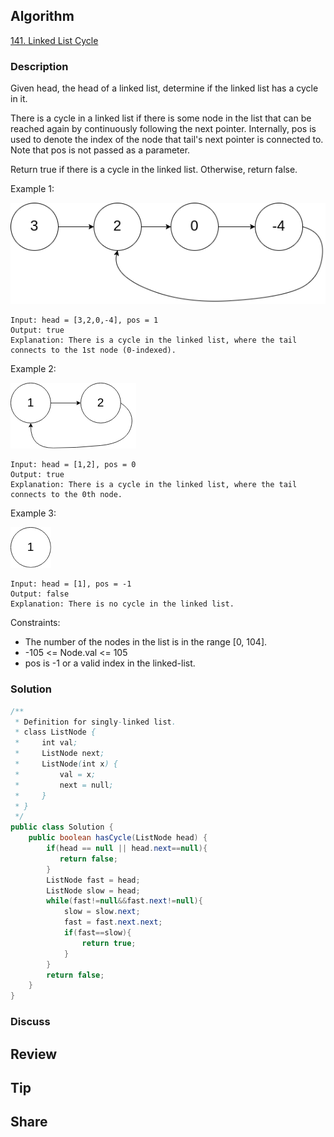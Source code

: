 ## Algorithm

[141. Linked List Cycle](https://leetcode.com/problems/linked-list-cycle/)

### Description

Given head, the head of a linked list, determine if the linked list has a cycle in it.

There is a cycle in a linked list if there is some node in the list that can be reached again by continuously following the next pointer. Internally, pos is used to denote the index of the node that tail's next pointer is connected to. Note that pos is not passed as a parameter.

Return true if there is a cycle in the linked list. Otherwise, return false.


Example 1:

![](assets/20210417-80be7933.png)

```
Input: head = [3,2,0,-4], pos = 1
Output: true
Explanation: There is a cycle in the linked list, where the tail connects to the 1st node (0-indexed).
```

Example 2:

![](assets/20210417-3aeb3ec3.png)

```
Input: head = [1,2], pos = 0
Output: true
Explanation: There is a cycle in the linked list, where the tail connects to the 0th node.
```

Example 3:

![](assets/20210417-c1922a92.png)

```
Input: head = [1], pos = -1
Output: false
Explanation: There is no cycle in the linked list.
```

Constraints:

- The number of the nodes in the list is in the range [0, 104].
- -105 <= Node.val <= 105
- pos is -1 or a valid index in the linked-list.

### Solution

```java
/**
 * Definition for singly-linked list.
 * class ListNode {
 *     int val;
 *     ListNode next;
 *     ListNode(int x) {
 *         val = x;
 *         next = null;
 *     }
 * }
 */
public class Solution {
    public boolean hasCycle(ListNode head) {
        if(head == null || head.next==null){
           return false;
        }
        ListNode fast = head;
        ListNode slow = head;
        while(fast!=null&&fast.next!=null){
            slow = slow.next;
            fast = fast.next.next;
            if(fast==slow){
                return true;
            }
        }
        return false;
    }
}
```

### Discuss

## Review


## Tip


## Share
